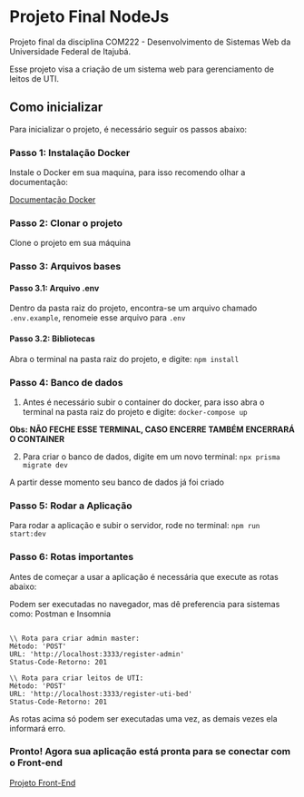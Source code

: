 # Projeto Final NodeJs
Projeto final da disciplina COM222 - Desenvolvimento de Sistemas Web da Universidade Federal de Itajubá.

Esse projeto visa a criação de um sistema web para gerenciamento de leitos de UTI.
## Como inicializar

Para inicializar o projeto, é necessário seguir os passos abaixo:

### Passo 1: Instalação Docker

Instale o Docker em sua maquina, para isso recomendo olhar a documentação:

[Documentação Docker](https://docs.docker.com/get-docker/)

### Passo 2: Clonar o projeto

Clone o projeto em sua máquina

### Passo 3: Arquivos bases

#### Passo 3.1: Arquivo .env

Dentro da pasta raiz do projeto, encontra-se um arquivo chamado `.env.example`, renomeie esse arquivo para `.env`

#### Passo 3.2: Bibliotecas 

Abra o terminal na pasta raiz do projeto, e digite: `npm install`

### Passo 4: Banco de dados

1. Antes é necessário subir o container do docker, para isso abra o terminal na pasta raiz do projeto e digite: `docker-compose up`

**Obs: NÃO FECHE ESSE TERMINAL, CASO ENCERRE TAMBÉM ENCERRARÁ O CONTAINER**

2. Para criar o banco de dados, digite em um novo terminal: `npx prisma migrate dev`

A partir desse momento seu banco de dados já foi criado

### Passo 5: Rodar a Aplicação

Para rodar a aplicação e subir o servidor, rode no terminal: `npm run start:dev`

### Passo 6: Rotas importantes

Antes de começar a usar a aplicação é necessária que execute as rotas abaixo:

Podem ser executadas no navegador, mas dê preferencia para sistemas como: Postman e Insomnia

```shell

\\ Rota para criar admin master:
Método: 'POST'
URL: 'http://localhost:3333/register-admin'
Status-Code-Retorno: 201

\\ Rota para criar leitos de UTI:
Método: 'POST'
URL: 'http://localhost:3333/register-uti-bed'
Status-Code-Retorno: 201

```

As rotas acima só podem ser executadas uma vez, as demais vezes ela informará erro.


### Pronto! Agora sua aplicação está pronta para se conectar com o Front-end
[Projeto Front-End](https://github.com/kcami/projeto-final-web-frontend)